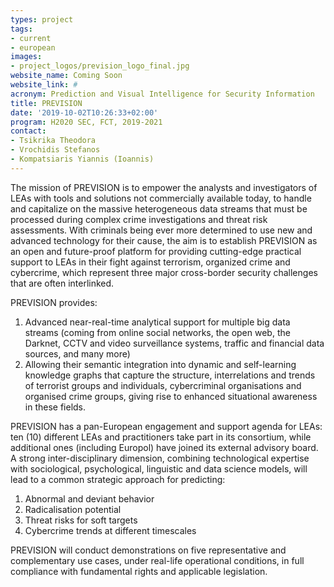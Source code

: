 ```yaml
---
types: project
tags:
- current
- european
images:
- project_logos/prevision_logo_final.jpg
website_name: Coming Soon
website_link: #
acronym: Prediction and Visual Intelligence for Security Information
title: PREVISION
date: '2019-10-02T10:26:33+02:00'
program: H2020 SEC, FCT, 2019-2021
contact: 
- Tsikrika Theodora
- Vrochidis Stefanos
- Kompatsiaris Yiannis (Ioannis)
---
```

<p>
The mission of PREVISION is to empower the analysts and investigators of LEAs with tools and solutions not commercially available today, to handle and capitalize on the massive heterogeneous data streams that must be processed during complex crime investigations and threat risk assessments. With criminals being ever more determined to use new and advanced technology for their cause, the aim is to establish PREVISION as an open and future-proof platform for providing cutting-edge practical support to LEAs in their fight against terrorism, organized crime and cybercrime, which represent three major cross-border security challenges that are often interlinked.
</p>
<p>
PREVISION provides:
<ol>
<li>Advanced near-real-time analytical support for multiple big data streams (coming from online social networks, the open web, the Darknet, CCTV and video surveillance systems, traffic and financial data sources, and many more)</li>
<li>Allowing their semantic integration into dynamic and self-learning knowledge graphs that capture the structure, interrelations and trends of terrorist groups and individuals, cybercriminal organisations and organised crime groups, giving rise to enhanced situational awareness in these fields.</li>
</ol>
</p>
<p>
PREVISION has a pan-European engagement and support agenda for LEAs: ten (10) different LEAs and practitioners take part in its consortium, while additional ones (including Europol) have joined its external advisory board. A strong inter-disciplinary dimension, combining technological expertise with sociological, psychological, linguistic and data science models, will lead to a common strategic approach for predicting:
<ol>
<li>Abnormal and deviant behavior</li>
<li>Radicalisation potential</li>
<li>Threat risks for soft targets</li>
<li>Cybercrime trends at different timescales</li>
</ol>
</p>
<p>
PREVISION will conduct demonstrations on five representative and complementary use cases, under real-life operational conditions, in full compliance with fundamental rights and applicable legislation.
</p>


